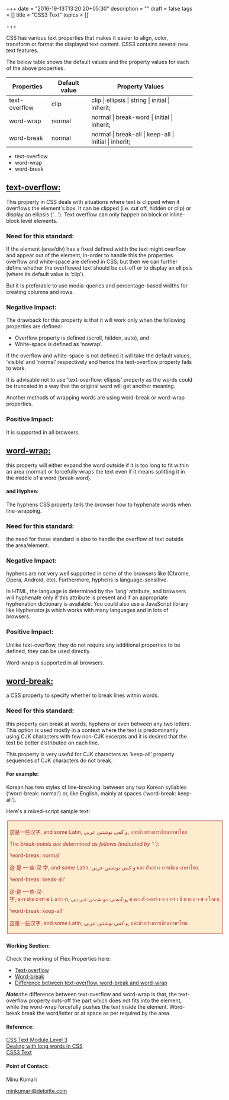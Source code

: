 +++
date = "2016-19-13T13:20:20+05:30"
description = ""
draft = false
tags = []
title = "CSS3 Text"
topics = []

+++


<p>CSS has various text properties that makes it easier to align, color, transform or format the displayed text content. CSS3 contains several new text features.</p>
<p>The below table shows the default values and the property values for each of the above properties.</p>
<table>
  <thead>
    <tr>
      <th>Properties</th>
      <th>Default value</th>
      <th>Property Values</th>
    </tr>
  </thead>
<tbody>
  <tr>
    <td>text-overflow</td>
    <td>clip</td>
    <td>clip | ellipsis | string | initial | inherit;</td>
  </tr>
  <tr>
    <td>word-wrap</td>
    <td>normal</td>
    <td>normal | break-word | initial | inherit;</td>
  </tr>
  <tr>
    <td>word-break</td>
    <td>normal</td>
    <td>normal | break-all | keep-all | initial | inherit;</td>
  </tr>
</tbody>
</table>

<ul>
  <li>text-overflow</li>
  <li>word-wrap</li>
  <li>word-break</li>
</ul>

<h2><u>text-overflow:</u></h2>
<p>This property in CSS deals with situations where text is clipped when it overflows the element's box. It can be clipped (i.e. cut off, hidden or clip) or display an ellipsis ('…').
Text overflow can only happen on block or inline-block level elements.</p>

<h3>Need for this standard:</h3>

<p>If the element (area/div) has a fixed defined width the text might overflow and appear out of the element, in-order to handle this the properties overflow and white-space are defined in CSS; but then we can further define whether the overflowed text should be cut-off or to display an ellipsis (where its default value is ‘clip’).</p>
<p>But it is preferable to use media-queries and percentage-based widths for creating columns and rows.</p>

<h3>Negative Impact:</h3>
<p>The drawback for this property is that it will work only when the following properties are defined:</p>
<ul>
  <li>Overflow property is defined (scroll, hidden, auto), and</li>
  <li>White-space is defined as ‘nowrap’.</li>
</ul>

<p>If the overflow and white-space is not defined it will take the default values, ‘visible’ and ‘normal’ respectively and hence the text-overflow property fails to work.</p>

<p>It is advisable not to use ’text-overflow: ellipsis’ property as the words could be truncated in a way that the original word will get another meaning.</p>

<p>Another methods of wrapping words are using word-break or word-wrap properties.</p>

<h3>Positive Impact:</h3>
<p>It is supported in all browsers.</p>

<h2><u>word-wrap:</u></h2>
<p>this property will either expand the word outside if it is too long to fit within an area (normal) or forcefully wraps the text even if it means splitting it in the middle of a word (break-word).</p>

<h4>and Hyphen:</h4>
<p>The hyphens CSS property tells the browser how to hyphenate words when line-wrapping.</p>

<h3>Need for this standard:</h3>
<p>the need for these standard is also to handle the overflow of text outside the area/element.</p>

<h3>Negative Impact:</h3>
<p>hyphens are not very well supported in some of the browsers like (Chrome, Opera, Android, etc). Furthermore, hyphens is language-sensitive.</p>
<p>In HTML, the language is determined by the ‘lang’ attribute, and browsers will hyphenate only if this attribute is present and if an appropriate hyphenation dictionary is available. You could also use a JavaScript library like Hyphenator.js which works with many languages and in lots of browsers.</p>

<h3>Positive Impact:</h3>
<p>Unlike text-overflow, they do not require any additional properties to be defined, they can be used directly.</p>
<p>Word-wrap is supported in all browsers.</p>

<h2><u>word-break:</u></h2>
<p>a CSS property to specify whether to break lines within words. </p>

<h3>Need for this standard:</h3>

<p>this property can break at words, hyphens or even between any two letters. This option is used mostly in a context where the text is predominantly using CJK characters with few non-CJK excerpts and it is desired that the text be better distributed on each line.</p>

<p>This property is very useful for CJK characters as ‘keep-all’ property sequences of CJK characters do not break.</p>

<h4>For example: </h4>
<p>Korean has two styles of line-breaking: between any two Korean syllables (‘word-break: normal’) or, like English, mainly at spaces (‘word-break: keep-all’).</p>

<p>Here's a mixed-script sample text:</p>

<div style="display: flex;">
  <div style="padding: 5px;margin:3px;" class="prop">
      <p>这是一些汉字, and some Latin, و کمی نوشتنن عربی, และตัวอย่างการเขียนภาษาไทย.</p>
      <p><i>The break-points are determined as follows (indicated by ‘·’):</i></p>
      <p>‘word-break: normal’</p>
      <p>这·是·一·些·汉·字,·and·some·Latin,·و·کمی·نوشتنن·عربی·และ·ตัวอย่าง·การเขียน·ภาษาไทย.</p>
      <p>‘word-break: break-all’</p>
      <p>这·是·一·些·汉·字,·a·n·d·s·o·m·e·L·a·t·i·n,·و·ﮐ·ﻤ·ﻰ·ﻧ·ﻮ·ﺷ·ﺘ·ﻦ·ﻋ·ﺮ·ﺑ·ﻰ,·แ·ล·ะ·ตั·ว·อ·ย่·า·ง·ก·า·ร·เ·ขี·ย·น·ภ·า·ษ·า·ไ·ท·ย.</p>
      <p>‘word-break: keep-all’</p>
      <p>这是一些汉字,·and·some·Latin,·و·کمی·نوشتنن·عربی,·และตัวอย่างการเขียนภาษาไทย.</p>
    </div>
</div>

<h4>Working Section:</h4>
<p>Check the working of Flex Properties here:</p>

<ul>
    <li><a href="https://jsbin.com/rudoy/2 ">Text-overflow</a></li>
    <li><a href="https://jsbin.com/ducosi/1">Word-break</a></li>
    <li><a href="https://jsbin.com/duzowa/5">Difference between text-overflow, word-break and word-wrap</a></li>
</ul>

<p><strong><i>Note:</i></strong>the difference between text-overflow and word-wrap is that, the text-overflow property cuts-off the part which does not fits into the element, while the word-wrap forcefully pushes the text inside the element. Word-break break the word/letter or at space as per required by the area.</p>

<h4>Reference:</h4>
<a href="https://www.w3.org/TR/css-text-3/">CSS Text Module Level 3</a><br>
<a href="https://justmarkup.com/log/2015/07/dealing-with-long-words-in-css/">Dealing with long words in CSS</a><br>
<a href="http://www.w3schools.com/css/css3_text_effects.asp">CSS3 Text</a>

<h4>Point of Contact:</h4>

<p>Minu Kumari</p>
<a href="mailto:minkumari@deloitte.com">minkumari@deloitte.com</a>
<style>
.prop
{
background-color:#FFEBCD;
color:#A52A2A;
border: 1px solid;
padding: 25px;
margin: 25px;
text-align: left;
word-wrap: wrap;
font-size:14px;
}
</style>

